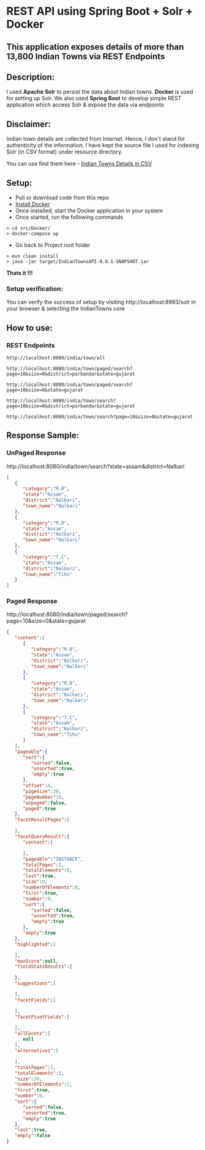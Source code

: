 # REST API using Spring Boot + Solr + Docker

## This application exposes details of more than 13,800 Indian Towns via REST Endpoints

## Description:

I used **Apache Solr** to persist the data about Indian towns. **Docker** is used for setting up Solr. We also used **Spring Boot** to develop simple REST application which access Solr & expose the data via endpoints

## Disclaimer: 

Indian town details are collected from Internet. Hence, I don't stand for authenticity of the information. I have kept the source file I used for indexing Solr (in CSV format) under resource directory. 

You can use find them here - [Indian Towns Details in CSV](https://github.com/iamvickyav/SpringBoot-Solr-Using-Docker/tree/master/src/main/resources/solr_index_source)

## Setup:

 - Pull or download code from this repo
 - [Install Docker](https://docs.docker.com/install/) 
 - Once installed, start the Docker application in your system
 - Once started, run the following commands
```
> cd src/Docker/
> docker-compose up
```
 - Go back to Project root folder
```
> mvn clean install
> java -jar target/IndianTownsAPI-0.0.1-SNAPSHOT.jar
```

**Thats it !!!** 
### Setup verification:
You can verify the success of setup by visiting http://localhost:8983/solr in your browser & selecting the IndianTowns core

## How to use:

### REST Endpoints

```
http://localhost:8080/india/town/all

http://localhost:8080/india/town/paged/search?page=10&size=0&district=porbandar&state=gujarat

http://localhost:8080/india/town/paged/search?page=10&size=0&state=gujarat

http://localhost:8080/india/town/search?page=10&size=0&district=porbandar&state=gujarat

http://localhost:8080/india/town/search?page=10&size=0&state=gujarat

```

## Response Sample:

### UnPaged Response

http://localhost:8080/india/town/search?state=assam&district=Nalbari

```json
[  
   {  
      "category":"M.B",
      "state":"Assam",
      "district":"Nalbari",
      "town_name":"Nalbari"
   },
   {  
      "category":"M.B",
      "state":"Assam",
      "district":"Nalbari",
      "town_name":"Nalbari"
   },
   {  
      "category":"T.C",
      "state":"Assam",
      "district":"Nalbari",
      "town_name":"Tihu"
   }
]
```

### Paged Response
http://localhost:8080/india/town/paged/search?page=10&size=0&state=gujarat

```json
{
   "content":[
      {
         "category":"M.B",
         "state":"Assam",
         "district":"Nalbari",
         "town_name":"Nalbari"
      },
      {
         "category":"M.B",
         "state":"Assam",
         "district":"Nalbari",
         "town_name":"Nalbari"
      },
      {
         "category":"T.C",
         "state":"Assam",
         "district":"Nalbari",
         "town_name":"Tihu"
      }
   ],
   "pageable":{
      "sort":{
         "sorted":false,
         "unsorted":true,
         "empty":true
      },
      "offset":0,
      "pageSize":20,
      "pageNumber":0,
      "unpaged":false,
      "paged":true
   },
   "facetResultPages":[

   ],
   "facetQueryResult":{
      "content":[

      ],
      "pageable":"INSTANCE",
      "totalPages":1,
      "totalElements":0,
      "last":true,
      "size":0,
      "numberOfElements":0,
      "first":true,
      "number":0,
      "sort":{
         "sorted":false,
         "unsorted":true,
         "empty":true
      },
      "empty":true
   },
   "highlighted":[

   ],
   "maxScore":null,
   "fieldStatsResults":{

   },
   "suggestions":[

   ],
   "facetFields":[

   ],
   "facetPivotFields":[

   ],
   "allFacets":[
      null
   ],
   "alternatives":[

   ],
   "totalPages":1,
   "totalElements":3,
   "size":20,
   "numberOfElements":3,
   "first":true,
   "number":0,
   "sort":{
      "sorted":false,
      "unsorted":true,
      "empty":true
   },
   "last":true,
   "empty":false
}
```
